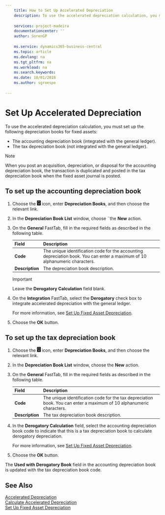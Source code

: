 ```yaml
---
    title: How to Set Up Accelerated Depreciation
    description: To use the accelerated depreciation calculation, you must set up depreciation books for fixed assets.

    services: project-madeira 
    documentationcenter: ''
    author: SorenGP

    ms.service: dynamics365-business-central
    ms.topic: article
    ms.devlang: na
    ms.tgt_pltfrm: na
    ms.workload: na
    ms.search.keywords:
    ms.date: 10/01/2018
    ms.author: sgroespe

---
```

# Set Up Accelerated Depreciation
To use the accelerated depreciation calculation, you must set up the following depreciation books for fixed assets:  

- The accounting depreciation book (integrated with the general ledger).  
- The tax depreciation book (not integrated with the general ledger).  

> [!NOTE]  
>  When you post an acquisition, depreciation, or disposal for the accounting depreciation book, the transaction is duplicated and posted in the tax depreciation book when the fixed asset journal is posted.  

## To set up the accounting depreciation book  

1.  Choose the ![Search for Page or Report](../../media/ui-search/search_small.png "Search for Page or Report icon") icon, enter **Depreciation Books**, and then choose the relevant link.  
2.  In the **Depreciation Book List** window, choose ¨the **New** action.  
3.  On the **General** FastTab, fill in the required fields as described in the following table.  

    |Field|Description|  
    |---------------------------------|---------------------------------------|  
    |**Code**|The unique identification code for the accounting depreciation book. You can enter a maximum of 10 alphanumeric characters.|  
    |**Description**|The depreciation book description.|  

    > [!IMPORTANT]  
    >  Leave the **Derogatory Calculation** field blank.  

4.  On the **Integration** FastTab, select the **Derogatory** check box to integrate accelerated depreciation with the general ledger.  

    For more information, see [Set Up Fixed Asset Depreciation](../../fa-how-setup-depreciation.md).  

5.  Choose the **OK** button.  

## To set up the tax depreciation book  

1.  Choose the ![Search for Page or Report](../../media/ui-search/search_small.png "Search for Page or Report icon") icon, enter **Depreciation Books**, and then choose the relevant link.  
2.  In the **Depreciation Book List** window, choose the **New** action.  
3.  On the **General** FastTab, fill in the required fields as described in the following table.  

    |Field|Description|  
    |---------------------------------|---------------------------------------|  
    |**Code**|The unique identification code for the tax depreciation book. You can enter a maximum of 10 alphanumeric characters.|  
    |**Description**|The tax depreciation book description.|  

4.  In the **Derogatory Calculation** field, select the accounting depreciation book code to indicate that this is a tax depreciation book to calculate derogatory depreciation.  

    For more information, see [Set Up Fixed Asset Depreciation](../../fa-how-setup-depreciation.md).  

5.  Choose the **OK** button.  

The **Used with Derogatory Book** field in the accounting depreciation book is updated with the tax depreciation book code.  

## See Also  
 [Accelerated Depreciation](accelerated-depreciation.md)   
 [Calculate Accelerated Depreciation](how-to-calculate-accelerated-depreciation.md)   
[Set Up Fixed Asset Depreciation](../../fa-how-setup-depreciation.md)
